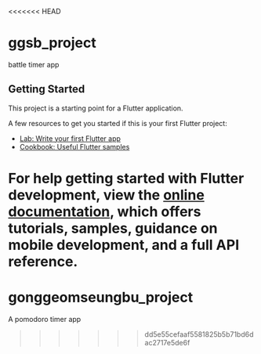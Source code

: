<<<<<<< HEAD
# ggsb_project

battle timer app

## Getting Started

This project is a starting point for a Flutter application.

A few resources to get you started if this is your first Flutter project:

- [Lab: Write your first Flutter app](https://docs.flutter.dev/get-started/codelab)
- [Cookbook: Useful Flutter samples](https://docs.flutter.dev/cookbook)

For help getting started with Flutter development, view the
[online documentation](https://docs.flutter.dev/), which offers tutorials,
samples, guidance on mobile development, and a full API reference.
=======
# gonggeomseungbu_project
A pomodoro timer app
>>>>>>> dd5e55cefaaf5581825b5b71bd6dac2717e5de6f
